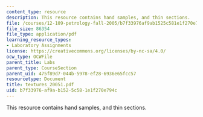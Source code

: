 ```yaml
---
content_type: resource
description: This resource contains hand samples, and thin sections.
file: /courses/12-109-petrology-fall-2005/b7f33976af9ab1525c581e1f270e794c_textures_20051.pdf
file_size: 86354
file_type: application/pdf
learning_resource_types:
- Laboratory Assignments
license: https://creativecommons.org/licenses/by-nc-sa/4.0/
ocw_type: OCWFile
parent_title: Labs
parent_type: CourseSection
parent_uid: 475f89d7-044b-5978-ef28-6936e65fcc57
resourcetype: Document
title: textures_20051.pdf
uid: b7f33976-af9a-b152-5c58-1e1f270e794c
---
```

This resource contains hand samples, and thin sections.